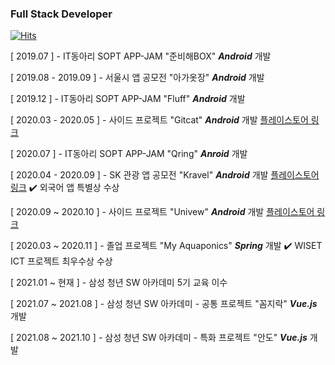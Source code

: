 ### Full Stack Developer

[![Hits](https://hits.seeyoufarm.com/api/count/incr/badge.svg?url=https%3A%2F%2Fgithub.com%2FYanghyesun&count_bg=%23F5E03D&title_bg=%23A09C9C&icon=&icon_color=%23E7E7E7&title=hits&edge_flat=false)](https://hits.seeyoufarm.com)

[ 2019.07 ] - IT동아리 SOPT APP-JAM "준비해BOX" ***Android***  개발

[ 2019.08 - 2019.09 ]  - 서울시 앱 공모전 "아가옷장" ***Android***  개발

[ 2019.12 ] - IT동아리 SOPT APP-JAM "Fluff" ***Android***  개발

[ 2020.03 - 2020.05 ] - 사이드 프로젝트 "Gitcat" ***Android*** 개발
  [플레이스토어 링크](https://play.google.com/store/apps/details?id=com.catlove.gitcat)

[ 2020.07 ] - IT동아리 SOPT APP-JAM "Qring" ***Anroid*** 개발

[ 2020.04 - 2020.09 ] - SK 관광 앱 공모전 "Kravel" ***Android*** 개발
  [플레이스토어 링크](https://play.google.com/store/apps/details?id=com.kravelteam.kravel_android) ✔️ 외국어 앱 특별상 수상

[ 2020.09 ~ 2020.10 ] - 사이드 프로젝트 "Univew" ***Android*** 개발
  [플레이스토어 링크](https://play.google.com/store/apps/details?id=com.uniview.allconnect)

[ 2020.03 ~ 2020.11 ] - 졸업 프로젝트 "My Aquaponics" ***Spring*** 개발 ✔️ WISET ICT 프로젝트 최우수상 수상

[ 2021.01 ~ 현재 ] - 삼성 청년 SW 아카데미 5기 교육 이수

[ 2021.07 ~ 2021.08 ] - 삼성 청년 SW 아카데미 - 공통 프로젝트 "꼼지락" ***Vue.js*** 개발

[ 2021.08 ~ 2021.10 ] - 삼성 청년 SW 아카데미 - 특화 프로젝트 "안도" ***Vue.js*** 개발
